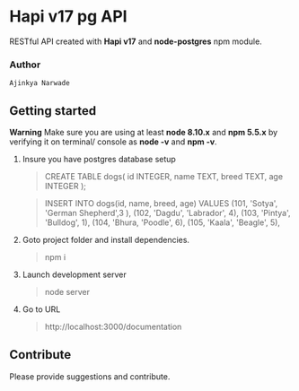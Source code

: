 # Hapi v17 pg API

RESTful API created with **Hapi v17** and **node-postgres** npm module.
### Author 
    Ajinkya Narwade

## Getting started
**Warning**
Make sure you are using at least **node 8.10.x** and **npm 5.5.x** by verifying it on terminal/ console as **node -v** and **npm -v**.
1. Insure you have postgres database setup
      >CREATE TABLE dogs(
							    id INTEGER,
								name TEXT,
								breed TEXT,
								age INTEGER
      );

    >INSERT INTO dogs(id, name, breed, age) 
                               VALUES (101, 'Sotya', 'German Shepherd',3 ),
			                                  (102, 'Dagdu', 'Labrador', 4),
                                              (103, 'Pintya', 'Bulldog', 1),
											  (104, 'Bhura, 'Poodle', 6),
                                              (105, 'Kaala', 'Beagle', 5),

2. Goto project folder and install dependencies.
     >npm i
3. Launch development server
    >node server
4. Go to URL
    >http://localhost:3000/documentation

## Contribute
Please provide suggestions and contribute.
